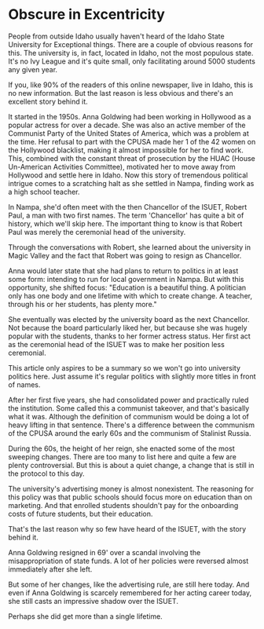 # Obscure in Excentricity

People from outside Idaho usually haven't heard of the Idaho State University for Exceptional things.
There are a couple of obvious reasons for this.
The university is, in fact, located in Idaho, not the most populous state.
It's no Ivy League and it's quite small, only facilitating around 5000 students any given year.

If you, like 90% of the readers of this online newspaper, live in Idaho, this is no new information.
But the last reason is less obvious and there's an excellent story behind it.

It started in the 1950s.
Anna Goldwing had been working in Hollywood as a popular actress for over a decade.
She was also an active member of the Communist Party of the United States of America, which was a problem at the time.
Her refusal to part with the CPUSA made her 1 of the 42 women on the Hollywood blacklist, making it almost impossible for her to find work.
This, combined with the constant threat of prosecution by the HUAC (House Un-American Activities Committee), motivated her to move away from Hollywood and settle here in Idaho.
Now this story of tremendous political intrigue comes to a scratching halt as she settled in Nampa, finding work as a high school teacher.

In Nampa, she'd often meet with the then Chancellor of the ISUET, Robert Paul, a man with two first names. 
The term 'Chancellor' has quite a bit of history, which we'll skip here. 
The important thing to know is that Robert Paul was merely the ceremonial head of the university.

Through the conversations with Robert, she learned about the university in Magic Valley and the fact that Robert was going to resign as Chancellor.

Anna would later state that she had plans to return to politics in at least some form: intending to run for local government in Nampa.
But with this opportunity, she shifted focus: 
"Education is a beautiful thing. A politician only has one body and one lifetime with which to create change.  A teacher, through his or her students, has plenty more."

She eventually was elected by the university board as the next Chancellor. 
Not because the board particularly liked her, but because she was hugely popular with the students, thanks to her former actress status.
Her first act as the ceremonial head of the ISUET was to make her position less ceremonial.

This article only aspires to be a summary so we won't go into university politics here. 
Just assume it's regular politics with slightly more titles in front of names.

After her first five years, she had consolidated power and practically ruled the institution. 
Some called this a communist takeover, and that's basically what it was. 
Although the definition of communism would be doing a lot of heavy lifting in that sentence. 
There's a difference between the communism of the CPUSA around the early 60s and the communism of Stalinist Russia.

During the 60s, the height of her reign, she enacted some of the most sweeping changes. 
There are too many to list here and quite a few are plenty controversial.
But this is about a quiet change, a change that is still in the protocol to this day.

The university's advertising money is almost nonexistent. 
The reasoning for this policy was that public schools should focus more on education than on marketing. 
And that enrolled students shouldn't pay for the onboarding costs of future students, but their education. 

That's the last reason why so few have heard of the ISUET, with the story behind it.

Anna Goldwing resigned in 69' over a scandal involving the misappropriation of state funds. 
A lot of her policies were reversed almost immediately after she left.

But some of her changes, like the advertising rule, are still here today.
And even if Anna Goldwing is scarcely remembered for her acting career today, she still casts an impressive shadow over the ISUET.

Perhaps she did get more than a single lifetime.
